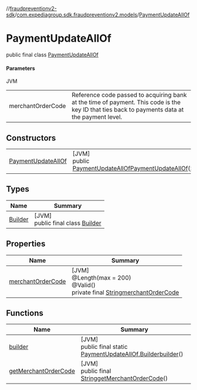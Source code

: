 //[fraudpreventionv2-sdk](../../../index.md)/[com.expediagroup.sdk.fraudpreventionv2.models](../index.md)/[PaymentUpdateAllOf](index.md)

# PaymentUpdateAllOf

public final class [PaymentUpdateAllOf](index.md)

#### Parameters

JVM

| | |
|---|---|
| merchantOrderCode | Reference code passed to acquiring bank at the time of payment. This code is the key ID that ties back to payments data at the payment level. |

## Constructors

| | |
|---|---|
| [PaymentUpdateAllOf](-payment-update-all-of.md) | [JVM]<br>public [PaymentUpdateAllOf](index.md)[PaymentUpdateAllOf](-payment-update-all-of.md)([String](https://docs.oracle.com/javase/8/docs/api/java/lang/String.html)merchantOrderCode) |

## Types

| Name | Summary |
|---|---|
| [Builder](-builder/index.md) | [JVM]<br>public final class [Builder](-builder/index.md) |

## Properties

| Name | Summary |
|---|---|
| [merchantOrderCode](index.md#1323663507%2FProperties%2F-173342751) | [JVM]<br>@Length(max = 200)<br>@Valid()<br>private final [String](https://docs.oracle.com/javase/8/docs/api/java/lang/String.html)[merchantOrderCode](index.md#1323663507%2FProperties%2F-173342751) |

## Functions

| Name | Summary |
|---|---|
| [builder](builder.md) | [JVM]<br>public final static [PaymentUpdateAllOf.Builder](-builder/index.md)[builder](builder.md)() |
| [getMerchantOrderCode](get-merchant-order-code.md) | [JVM]<br>public final [String](https://docs.oracle.com/javase/8/docs/api/java/lang/String.html)[getMerchantOrderCode](get-merchant-order-code.md)() |

